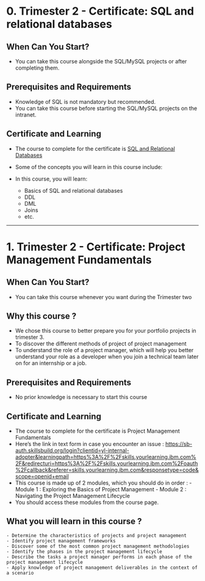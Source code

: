 # 0. Trimester 2 - Certificate: SQL and relational databases  

## When Can You Start?

* You can take this course alongside the SQL/MySQL projects or after completing them.  


## Prerequisites and Requirements

* Knowledge of SQL is not mandatory but recommended.
* You can take this course before starting the SQL/MySQL projects on the intranet.

## Certificate and Learning

* The course to complete for the certificate is [SQL and Relational Databases](https://skillsbuild.skillsnetwork.site/courses/course-v1:BDU+DB0101EN+v1)
* Some of the concepts you will learn in this course include:

* In this course, you will learn:
    * Basics of SQL and relational databases
    * DDL
    * DML
    * Joins
    * etc.

---

# 1. Trimester 2 - Certificate: Project Management Fundamentals  


## When Can You Start?

* You can take this course whenever you want during the Trimester two

## Why this course ?

* We chose this course to better prepare you for your portfolio projects in trimester 3.
* To discover the different methods of project of project management
* To understand the role of a project manager, which will help you better understand your role as a developer when you join a technical team later on for an internship or a job.

## Prerequisites and Requirements

* No prior knowledge is necessary to start this course

## Certificate and Learning

* The course to complete for the certificate is Project Management Fundamentals
* Here’s the link in text form in case you encounter an issue : https://sb-auth.skillsbuild.org/login?clientid=yl-internal-adopter&learningpath=https%3A%2F%2Fskills.yourlearning.ibm.com%2F&redirecturi=https%3A%2F%2Fskills.yourlearning.ibm.com%2Foauth%2Fcallback&referer=skills.yourlearning.ibm.com&responsetype=code&scope=openid+email
* This course is made up of 2 modules, which you should do in order :
        - Module 1 : Exploring the Basics of Project Management
        - Module 2 : Navigating the Project Management Lifecycle
* You should access these modules from the course page.

## What you will learn in this course ?
```
- Determine the characteristics of projects and project management
- Identify project management frameworks
- Discover some of the most common project management methodologies
- Identify the phases in the project management lifecycle
- Describe the tasks a project manager performs in each phase of the project management lifecycle
- Apply knowledge of project management deliverables in the context of a scenario
```